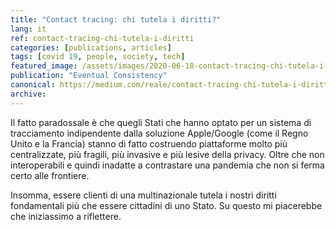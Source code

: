 ```yaml
---
title: "Contact tracing: chi tutela i diritti?"
lang: it
ref: contact-tracing-chi-tutela-i-diritti
categories: [publications, articles]
tags: [covid 19, people, society, tech]
featured_image: /assets/images/2020-06-18-contact-tracing-chi-tutela-i-diritti.jpg
publication: "Eventual Consistency"
canonical: https://medium.com/reale/contact-tracing-chi-tutela-i-diritti-2eaeabd00fb9
archive:
---
```


Il fatto paradossale è che quegli Stati che hanno optato per un sistema di tracciamento indipendente dalla soluzione Apple/Google (come il Regno Unito e la Francia) stanno di fatto costruendo piattaforme molto più centralizzate, più fragili, più invasive e più lesive della privacy. Oltre che non interoperabili e quindi inadatte a contrastare una pandemia che non si ferma certo alle frontiere.

Insomma, essere clienti di una multinazionale tutela i nostri diritti fondamentali più che essere cittadini di uno Stato. Su questo mi piacerebbe che iniziassimo a riflettere.
